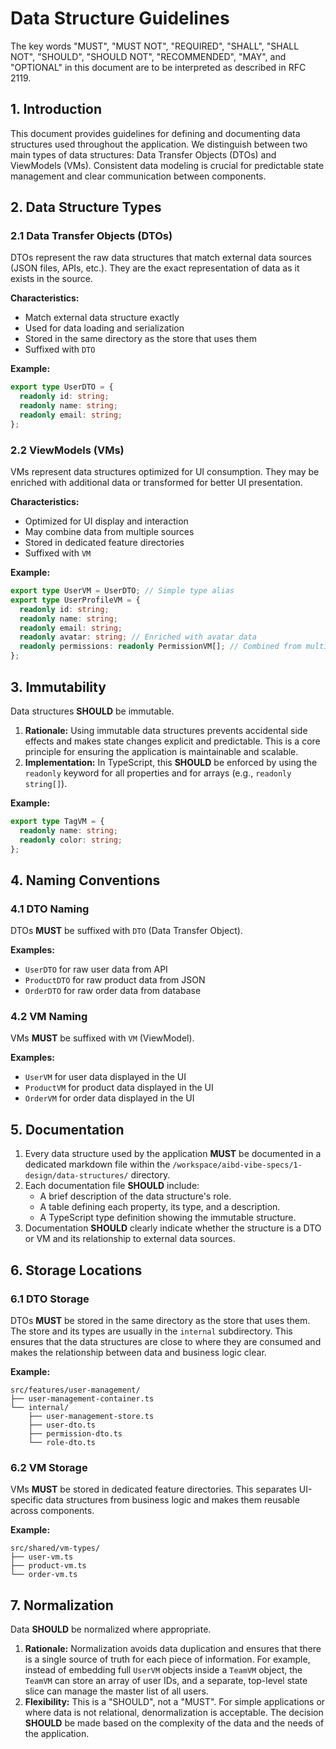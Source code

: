 # Data Structure Guidelines

The key words "MUST", "MUST NOT", "REQUIRED", "SHALL", "SHALL NOT", "SHOULD", "SHOULD NOT", "RECOMMENDED", "MAY", and "OPTIONAL" in this document are to be interpreted as described in RFC 2119.

## 1. Introduction

This document provides guidelines for defining and documenting data structures used throughout the application. We distinguish between two main types of data structures: Data Transfer Objects (DTOs) and ViewModels (VMs). Consistent data modeling is crucial for predictable state management and clear communication between components.

## 2. Data Structure Types

### 2.1 Data Transfer Objects (DTOs)

DTOs represent the raw data structures that match external data sources (JSON files, APIs, etc.). They are the exact representation of data as it exists in the source.

**Characteristics:**

- Match external data structure exactly
- Used for data loading and serialization
- Stored in the same directory as the store that uses them
- Suffixed with `DTO`

**Example:**

```typescript
export type UserDTO = {
  readonly id: string;
  readonly name: string;
  readonly email: string;
};
```

### 2.2 ViewModels (VMs)

VMs represent data structures optimized for UI consumption. They may be enriched with additional data or transformed for better UI presentation.

**Characteristics:**

- Optimized for UI display and interaction
- May combine data from multiple sources
- Stored in dedicated feature directories
- Suffixed with `VM`

**Example:**

```typescript
export type UserVM = UserDTO; // Simple type alias
export type UserProfileVM = {
  readonly id: string;
  readonly name: string;
  readonly email: string;
  readonly avatar: string; // Enriched with avatar data
  readonly permissions: readonly PermissionVM[]; // Combined from multiple sources
};
```

## 3. Immutability

Data structures **SHOULD** be immutable.

1.  **Rationale:** Using immutable data structures prevents accidental side effects and makes state changes explicit and predictable. This is a core principle for ensuring the application is maintainable and scalable.
2.  **Implementation:** In TypeScript, this **SHOULD** be enforced by using the `readonly` keyword for all properties and for arrays (e.g., `readonly string[]`).

**Example:**

```typescript
export type TagVM = {
  readonly name: string;
  readonly color: string;
};
```

## 4. Naming Conventions

### 4.1 DTO Naming

DTOs **MUST** be suffixed with `DTO` (Data Transfer Object).

**Examples:**

- `UserDTO` for raw user data from API
- `ProductDTO` for raw product data from JSON
- `OrderDTO` for raw order data from database

### 4.2 VM Naming

VMs **MUST** be suffixed with `VM` (ViewModel).

**Examples:**

- `UserVM` for user data displayed in the UI
- `ProductVM` for product data displayed in the UI
- `OrderVM` for order data displayed in the UI

## 5. Documentation

1.  Every data structure used by the application **MUST** be documented in a dedicated markdown file within the `/workspace/aibd-vibe-specs/1-design/data-structures/` directory.
2.  Each documentation file **SHOULD** include:
    - A brief description of the data structure's role.
    - A table defining each property, its type, and a description.
    - A TypeScript type definition showing the immutable structure.
3.  Documentation **SHOULD** clearly indicate whether the structure is a DTO or VM and its relationship to external data sources.

## 6. Storage Locations

### 6.1 DTO Storage

DTOs **MUST** be stored in the same directory as the store that uses them. The store and its types are usually in the `internal` subdirectory. This ensures that the data structures are close to where they are consumed and makes the relationship between data and business logic clear.

**Example:**

```
src/features/user-management/
├── user-management-container.ts
└── internal/
    ├── user-management-store.ts
    ├── user-dto.ts
    ├── permission-dto.ts
    └── role-dto.ts
```

### 6.2 VM Storage

VMs **MUST** be stored in dedicated feature directories. This separates UI-specific data structures from business logic and makes them reusable across components.

**Example:**

```
src/shared/vm-types/
├── user-vm.ts
├── product-vm.ts
└── order-vm.ts
```

## 7. Normalization

Data **SHOULD** be normalized where appropriate.

1.  **Rationale:** Normalization avoids data duplication and ensures that there is a single source of truth for each piece of information. For example, instead of embedding full `UserVM` objects inside a `TeamVM` object, the `TeamVM` can store an array of user IDs, and a separate, top-level state slice can manage the master list of all users.
2.  **Flexibility:** This is a "SHOULD", not a "MUST". For simple applications or where data is not relational, denormalization is acceptable. The decision **SHOULD** be made based on the complexity of the data and the needs of the application.
